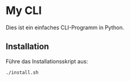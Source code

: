 # My CLI

Dies ist ein einfaches CLI-Programm in Python.

## Installation

Führe das Installationsskript aus:
```bash
./install.sh
